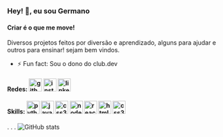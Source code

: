 ### Hey! 👋, eu sou Germano
#### Criar é o que me move!
Diversos projetos feitos por diversão e aprendizado, alguns para ajudar e outros para ensinar! sejam bem vindos.

- ⚡ Fun fact: Sou o dono do club.dev 

#### Redes: [<img src='https://cdn.jsdelivr.net/npm/simple-icons@3.0.1/icons/github.svg' alt='github' height='30'>](https://github.com/gurgelgermano) [<img src='https://cdn.jsdelivr.net/npm/simple-icons@3.0.1/icons/instagram.svg' alt='instagram' height='30'>](https://www.instagram.com/germano.gurgel/) [<img src='https://cdn.jsdelivr.net/npm/simple-icons@3.0.1/icons/linkedin.svg' alt='linkedin' height='30'>](https://www.linkedin.com/in/germanogurgel/) 

#### Skills: [<img src='https://cdn.icon-icons.com/icons2/1508/PNG/512/python_104451.png' alt='python' height='30'>](#)  [<img src='https://cdn.jsdelivr.net/npm/simple-icons@3.0.1/icons/javascript.svg' alt='javascript' height='30'>](#) [<img src='https://cdn.jsdelivr.net/npm/simple-icons@3.0.1/icons/css3.svg' alt='css3' height='30'>](#)  [<img src='https://cdn.jsdelivr.net/npm/simple-icons@3.0.1/icons/node-dot-js.svg' alt='node-dot-js' height='30'>](#) [<img src='https://cdn.jsdelivr.net/npm/simple-icons@3.0.1/icons/react.svg' alt='react' height='30'>](#)  [<img src='https://cdn.jsdelivr.net/npm/simple-icons@3.0.1/icons/html5.svg' alt='html5' height='30'>](#)  [<img src='https://cdn.jsdelivr.net/npm/simple-icons@3.0.1/icons/css3.svg' alt='css3' height='30'>](#)
.
.
.
![GitHub stats](https://github-readme-stats.vercel.app/api?username=gurgelgermano&show_icons=true&count_private=true)  
